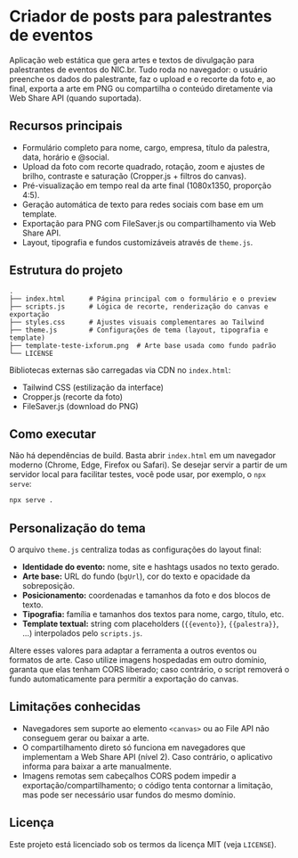 # Criador de posts para palestrantes de eventos

Aplicação web estática que gera artes e textos de divulgação para palestrantes
de eventos do NIC.br. Tudo roda no navegador: o usuário preenche os dados do
palestrante, faz o upload e o recorte da foto e, ao final, exporta a arte em PNG
ou compartilha o conteúdo diretamente via Web Share API (quando suportada).

## Recursos principais

- Formulário completo para nome, cargo, empresa, título da palestra, data,
  horário e @social.
- Upload da foto com recorte quadrado, rotação, zoom e ajustes de brilho,
  contraste e saturação (Cropper.js + filtros do canvas).
- Pré-visualização em tempo real da arte final (1080x1350, proporção 4:5).
- Geração automática de texto para redes sociais com base em um template.
- Exportação para PNG com FileSaver.js ou compartilhamento via Web Share API.
- Layout, tipografia e fundos customizáveis através de `theme.js`.

## Estrutura do projeto

```
.
├── index.html      # Página principal com o formulário e o preview
├── scripts.js      # Lógica de recorte, renderização do canvas e exportação
├── styles.css      # Ajustes visuais complementares ao Tailwind
├── theme.js        # Configurações de tema (layout, tipografia e template)
├── template-teste-ixforum.png  # Arte base usada como fundo padrão
└── LICENSE
```

Bibliotecas externas são carregadas via CDN no `index.html`:

- Tailwind CSS (estilização da interface)
- Cropper.js (recorte da foto)
- FileSaver.js (download do PNG)

## Como executar

Não há dependências de build. Basta abrir `index.html` em um navegador
moderno (Chrome, Edge, Firefox ou Safari). Se desejar servir a partir de um
servidor local para facilitar testes, você pode usar, por exemplo, o `npx serve`:

```bash
npx serve .
```

## Personalização do tema

O arquivo `theme.js` centraliza todas as configurações do layout final:

- **Identidade do evento:** nome, site e hashtags usados no texto gerado.
- **Arte base:** URL do fundo (`bgUrl`), cor do texto e opacidade da sobreposição.
- **Posicionamento:** coordenadas e tamanhos da foto e dos blocos de texto.
- **Tipografia:** família e tamanhos dos textos para nome, cargo, título, etc.
- **Template textual:** string com placeholders (`{{evento}}`, `{{palestra}}`, ...)
  interpolados pelo `scripts.js`.

Altere esses valores para adaptar a ferramenta a outros eventos ou formatos de
arte. Caso utilize imagens hospedadas em outro domínio, garanta que elas tenham
CORS liberado; caso contrário, o script removerá o fundo automaticamente para
permitir a exportação do canvas.

## Limitações conhecidas

- Navegadores sem suporte ao elemento `<canvas>` ou ao File API não conseguem
  gerar ou baixar a arte.
- O compartilhamento direto só funciona em navegadores que implementam a Web
  Share API (nível 2). Caso contrário, o aplicativo informa para baixar a arte
  manualmente.
- Imagens remotas sem cabeçalhos CORS podem impedir a exportação/compartilhamento;
  o código tenta contornar a limitação, mas pode ser necessário usar fundos do
  mesmo domínio.

## Licença

Este projeto está licenciado sob os termos da licença MIT (veja `LICENSE`).
